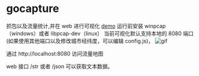 # gocapture

抓包以及流量统计,并在 web 进行可视化 [demo](http://con.ifine.eu:8080/)
运行前安装 winpcap（windows）或者 libpcap-dev（linux）
当前可视化默认支持本地的 8080 端口(如果使用其他端口以及修改城市经纬度，可以编辑 config.js)，
![gif](https://github.com/aoyouer/gocapture/raw/main/gif/CPT2106080056-800x385.gif)

通过 http://localhost:8080 访问流量地图

web 接口 /str 或者 /json 可以获取文本数据。
